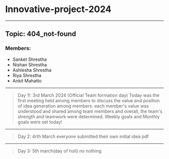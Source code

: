 # Innovative-project-2024
--------------------------------
## Topic: 404_not-found
### Members:
- Sanket Shrestha
- Nishan Shrestha
- Ashlesha Shrestha
- Riya Shrestha
- Ankit Mahatto
------------------------------------
> Day 1!: 3rd March 2024 (Official Team formation day)
> Today was the first meeting held among members to discuss the value and position of idea generation among members. each member's value was understood and shared among team members and overall, the team's strength and teamwork were determined. Weekly goals and Monthly goals were set today!
--------------------------------------------
> Day 2: 4rth March
> everyone submitted their own initial idea pdf
--------------------------------------------------
> Day 3: 5th march(day of holi) no nothing


